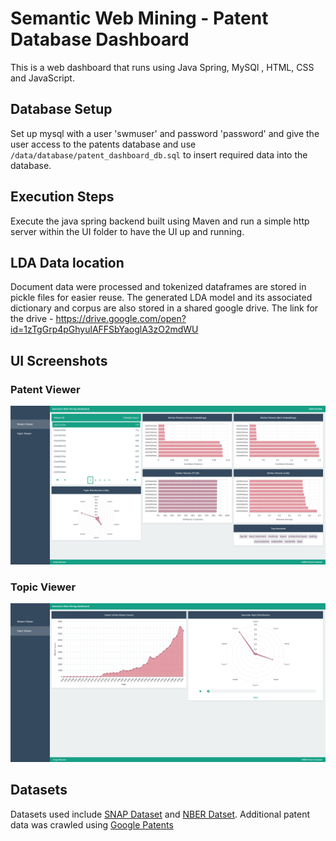 # Semantic Web Mining - Patent Database Dashboard

This is a web dashboard that runs using Java Spring, MySQl , HTML, CSS and JavaScript.

## Database Setup

Set up mysql with a user 'swmuser' and password 'password' and give the user access to the patents database and use `/data/database/patent_dashboard_db.sql` to insert required data into the database.

## Execution Steps
Execute the java spring backend built using Maven and run a simple http server within the UI folder to have the UI up and running.

## LDA Data location
Document data were processed and tokenized dataframes are stored in pickle files for easier reuse. The generated LDA model and its associated dictionary and corpus are also stored in a shared google drive. The link for the drive - https://drive.google.com/open?id=1zTgGrp4pGhyulAFFSbYaoglA3zO2mdWU

## UI Screenshots
### Patent Viewer
![Alt text](/screenshots/patentViewer.png?raw=true "Patent Viewer")
### Topic Viewer
![Alt text](/screenshots/topicViewer.png?raw=true "Topic Viewer")

## Datasets
Datasets used include [SNAP Dataset](https://snap.stanford.edu/data/cit-Patents.html) and [NBER Datset](http://data.nber.org/patents/). Additional patent data was crawled using [Google Patents](https://www.google.com/?tbm=ptsl)

